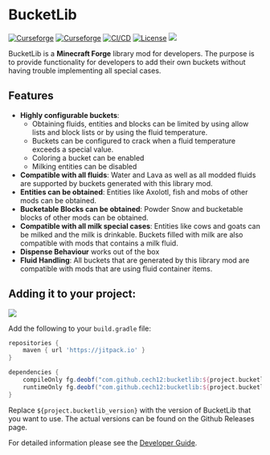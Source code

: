 # BucketLib

[![Curseforge](http://cf.way2muchnoise.eu/full_bucketlib_downloads(0D0D0D-F16436-fff-010101-fff).svg)](https://www.curseforge.com/minecraft/mc-mods/bucketlib)
[![Curseforge](http://cf.way2muchnoise.eu/versions/For%20MC_bucketlib_all(0D0D0D-F16436-fff-010101).svg)](https://www.curseforge.com/minecraft/mc-mods/bucketlib/files)
[![CI/CD](https://github.com/cech12/BucketLib/actions/workflows/cicd-workflow.yml/badge.svg)](https://github.com/cech12/BucketLib/actions/workflows/cicd-workflow.yml)
[![License](https://img.shields.io/github/license/cech12/BucketLib)](http://opensource.org/licenses/MIT)
[![](https://img.shields.io/discord/752506676719910963.svg?style=flat&color=informational&logo=discord&label=Discord)](https://discord.gg/gRUFH5t)

BucketLib is a **Minecraft Forge** library mod for developers. The purpose is to provide functionality for developers to add their own buckets 
without having trouble implementing all special cases.

## Features

- **Highly configurable buckets**:
  - Obtaining fluids, entities and blocks can be limited by using allow lists and block lists or by using the fluid temperature.
  - Buckets can be configured to crack when a fluid temperature exceeds a special value.
  - Coloring a bucket can be enabled
  - Milking entities can be disabled
- **Compatible with all fluids**: Water and Lava as well as all modded fluids are supported by buckets generated with this library mod. 
- **Entities can be obtained**: Entities like Axolotl, fish and mobs of other mods can be obtained.
- **Bucketable Blocks can be obtained**: Powder Snow and bucketable blocks of other mods can be obtained.
- **Compatible with all milk special cases**: Entities like cows and goats can be milked and the milk is drinkable. Buckets filled with milk are also compatible with mods that contains a milk fluid.
- **Dispense Behaviour** works out of the box
- **Fluid Handling**: All buckets that are generated by this library mod are compatible with mods that are using fluid container items.

## Adding it to your project:

[![](https://jitpack.io/v/cech12/bucketlib.svg)](https://jitpack.io/#cech12/bucketlib)

Add the following to your `build.gradle` file:

```groovy
repositories {
    maven { url 'https://jitpack.io' }
}

dependencies {
    compileOnly fg.deobf("com.github.cech12:bucketlib:${project.bucketlib_version}:api")
    runtimeOnly fg.deobf("com.github.cech12:bucketlib:${project.bucketlib_version}")
}
```

Replace `${project.bucketlib_version}` with the version of BucketLib that you want to use. The actual versions can be found on the Github Releases page.

For detailed information please see the [Developer Guide](https://github.com/cech12/BucketLib/wiki/Developer-Guide).